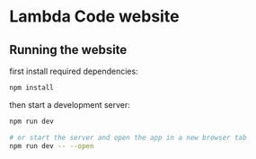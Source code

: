 # Lambda Code website

## Running the website
first install required dependencies:
```bash
npm install
```
then start a development server:

```bash
npm run dev

# or start the server and open the app in a new browser tab
npm run dev -- --open
```
